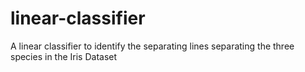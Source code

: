 # linear-classifier
A linear classifier to identify the separating lines separating the three species in the Iris Dataset
